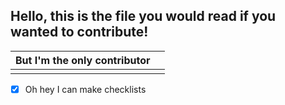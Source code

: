 ## Hello, this is the file you would read if you wanted to contribute!

But I'm the only contributor|  |
|---------------------------|--|
|                           |  |

 - [x] Oh hey I can make checklists
